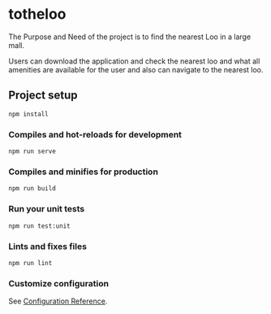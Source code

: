 # totheloo
The Purpose and Need of the project is to find the nearest Loo in a large mall.

Users can download the application and check the nearest loo and what all amenities are available for the user and also can navigate to the nearest loo.

## Project setup
```
npm install
```

### Compiles and hot-reloads for development
```
npm run serve
```

### Compiles and minifies for production
```
npm run build
```

### Run your unit tests
```
npm run test:unit
```

### Lints and fixes files
```
npm run lint
```

### Customize configuration
See [Configuration Reference](https://cli.vuejs.org/config/).
